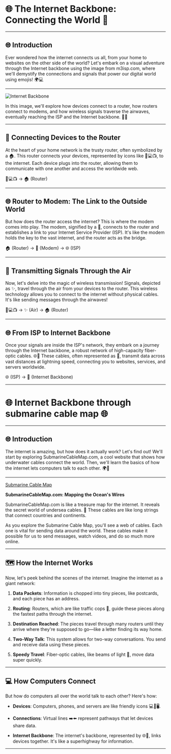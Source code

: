 # 🌐 The Internet Backbone: Connecting the World 🚀

---

## 🌐 Introduction

Ever wondered how the internet connects us all, from your home to websites on the other side of the world? Let's embark on a visual adventure through the Internet backbone using the image from m3isp.com, where we'll demystify the connections and signals that power our digital world using emojis! 🌍💻

---

![Internet Backbone](URL_of_the_image)

In this image, we'll explore how devices connect to a router, how routers connect to modems, and how wireless signals traverse the airwaves, eventually reaching the ISP and the Internet backbone. 📡🌐

---

## 🔌 Connecting Devices to the Router

At the heart of your home network is the trusty router, often symbolized by a 🏠. This router connects your devices, represented by icons like 📱💻📺, to the internet. Each device plugs into the router, allowing them to communicate with one another and access the worldwide web.

📱💻📺 → 🏠 (Router)

---

## 🌐 Router to Modem: The Link to the Outside World

But how does the router access the internet? This is where the modem comes into play. The modem, signified by a 📶, connects to the router and establishes a link to your Internet Service Provider (ISP). It's like the modem holds the key to the vast internet, and the router acts as the bridge.

🏠 (Router) → 📶 (Modem) → 🌐 (ISP)

---

## 📡 Transmitting Signals Through the Air

Now, let's delve into the magic of wireless transmission! Signals, depicted as ✨, travel through the air from your devices to the router. This wireless technology allows you to connect to the internet without physical cables. It's like sending messages through the airwaves!

📱💻📺 → ✨ (Air) → 🏠 (Router)

---

## 🌐 From ISP to Internet Backbone

Once your signals are inside the ISP's network, they embark on a journey through the Internet backbone, a robust network of high-capacity fiber-optic cables. 🌐🔌 These cables, often represented as 🚀, transmit data across vast distances at lightning speed, connecting you to websites, services, and servers worldwide.

🌐 (ISP) → 🚀 (Internet Backbone)

---




# 🌐 Internet Backbone through submarine cable map 🌐

---

## 🌐 Introduction

The internet is amazing, but how does it actually work? Let's find out! We'll start by exploring SubmarineCableMap.com, a cool website that shows how underwater cables connect the world. Then, we'll learn the basics of how the internet lets computers talk to each other. 🌍🔌

---

[Submarine Cable Map](https://www.submarinecablemap.com/)

**SubmarineCableMap.com: Mapping the Ocean's Wires**

SubmarineCableMap.com is like a treasure map for the internet. It reveals the secret world of undersea cables. 🌊 These cables are like long strings that connect countries and continents.

As you explore the Submarine Cable Map, you'll see a web of cables. Each one is vital for sending data around the world. These cables make it possible for us to send messages, watch videos, and do so much more online.

---

## 🗺️ How the Internet Works

Now, let's peek behind the scenes of the internet. Imagine the internet as a giant network:

1. **Data Packets**: Information is chopped into tiny pieces, like postcards, and each piece has an address.

2. **Routing**: Routers, which are like traffic cops 🏢, guide these pieces along the fastest paths through the internet.

3. **Destination Reached**: The pieces travel through many routers until they arrive where they're supposed to go—like a letter finding its way home.

4. **Two-Way Talk**: This system allows for two-way conversations. You send and receive data using these pieces.

5. **Speedy Travel**: Fiber-optic cables, like beams of light 🔦, move data super quickly.

---

## 💻 How Computers Connect

But how do computers all over the world talk to each other? Here's how:

- **Devices**: Computers, phones, and servers are like friendly icons 💻📱🖥️.

- **Connections**: Virtual lines ➡️⬅️ represent pathways that let devices share data.

- **Internet Backbone**: The internet's backbone, represented by 🌐🔌, links devices together. It's like a superhighway for information.

---


